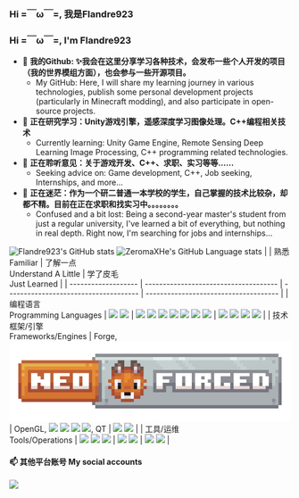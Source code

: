 ### Hi =￣ω￣=, 我是Flandre923
### Hi =￣ω￣=, I'm Flandre923

- 🔭 **我的Github: ✨我会在这里分享学习各种技术，会发布一些个人开发的项目（我的世界模组方面），也会参与一些开源项目。**
  - My GitHub: Here, I will share my learning journey in various technologies, publish some personal development projects (particularly in Minecraft modding), and also participate in open-source projects.
- 🌱 **正在研究学习：Unity游戏引擎，遥感深度学习图像处理。C++编程相关技术**
  - Currently learning: Unity Game Engine, Remote Sensing Deep Learning Image Processing, C++ programming related technologies.
- 👯 **正在聆听意见：关于游戏开发、C++、求职、实习等等……**
  - Seeking advice on: Game development, C++, Job seeking, Internships, and more...
- 🤔 **正在迷茫：作为一个研二普通一本学校的学生，自己掌握的技术比较杂，却都不精。目前在正在求职和找实习中。。。。。。。。**
  - Confused and a bit lost: Being a second-year master's student from just a regular university, I've learned a bit of everything, but nothing in real depth. Right now, I'm searching for jobs and internships...

![Flandre923's GitHub stats](https://github-readme-stats.vercel.app/api?username=Flandre923&show_icons=true&include_all_commits=true&line_height=21&locale=cn) ![ZeromaXHe's GitHub Language stats](https://github-readme-stats.vercel.app/api/top-langs?username=Flandre923&layout=compact&locale=cn&hide=HTML,JavaScript)
|                     | 熟悉<br/>Familiar                 | 了解一点<br/>Understand A Little         | 学了皮毛<br/> Just Learned          |
| ------------------- | ------------------------------------- | ------------------------------------- | ------------------------------------- |
| 编程语言<br/>Programming Languages | <img src="https://img.shields.io/badge/-Java-darkred?style=flat-square&logo=openjdk"/> <img src="https://img.shields.io/badge/-Python-blue?style=flat-square&logo=Python"/> | <img src="https://img.shields.io/badge/-C++-blueviolet?style=flat-square&logo=C++"/> <img src="https://img.shields.io/badge/-C%23-darkviolet?style=flat-square&logo=csharp"/> <img src="https://img.shields.io/badge/-HTML5-orange?style=flat-square&logo=html5"/> <img src="https://img.shields.io/badge/-CSS3-blue?style=flat-square&logo=css3"/> <img src="https://img.shields.io/badge/-Javascript-yellow?style=flat-square&logo=javascript"/> <img src="https://img.shields.io/badge/-Typescript-blue?style=flat-square&logo=typescript"/> <img src="https://img.shields.io/badge/-Typescript-blue?style=flat-square&logo=vue"/> | <img src="https://img.shields.io/badge/-Rust-orange?style=flat-square&logo=rust"/> <img src="https://img.shields.io/badge/-Go-00ADD8?style=flat-square&logo=go"/> <img src="https://img.shields.io/badge/-Kotlin-purple?style=flat-square&logo=kotlin"/> <img src="https://img.shields.io/badge/-GDScript-lightblue?style=flat-square&logo=godotengine"/> |
| 技术框架/引擎<br/>Frameworks/Engines | Forge, <img src="https://raw.githubusercontent.com/neoforged/NeoForge/1.20.x/docs/assets/neoforged_logo.png">                         | OpenGL, <img src="https://img.shields.io/badge/-GDScript-lightblue?style=flat-square&logo=godotengine"/> <img src="https://img.shields.io/badge/-Spring-darkseagreen?style=flat-square&logo=Spring"/> <img src="https://img.shields.io/badge/-Spring%20Boot-green?style=flat-square&logo=Spring%20Boot"/> <img src="https://img.shields.io/badge/-MySQL-cornflowerblue?style=flat-square&logo=MySQL"/>, QT | <img src="https://img.shields.io/badge/-Redis-darkred?style=flat-square&logo=Redis"/> <img src="https://img.shields.io/badge/-Unity-slategray?style=flat-square&logo=Unity"/>                            |
| 工具/运维<br/> Tools/Operations     | <img src="https://img.shields.io/badge/-Git-red?style=flat-square&logo=git"/> <img src="https://img.shields.io/badge/-IntelliJ%20IDEA-blueviolet?style=flat-square&logo=intellij-idea"/> <img src="https://img.shields.io/badge/-Markdown-black?style=flat-square&logo=markdown"/> | <img src="https://img.shields.io/badge/-Maven-blue?style=flat-square&logo=apache-maven"/> <img src="https://img.shields.io/badge/-Docker-blue?style=flat-square&logo=docker"/> | <img src="https://img.shields.io/badge/-Gradle-green?style=flat-square&logo=gradle"/> <img src="https://img.shields.io/badge/-LaTeX-lightgray?style=flat-square&logo=latex"/> |


#### 📫 其他平台账号 My social accounts
<a href="https://space.bilibili.com/4550069">
  <img src="https://img.shields.io/badge/Bilibili-Flandre923-lightblue?style=flat-square&logo=Bilibili"/>
</a>



<!--
**ZeromaXHe/ZeromaXHe** is a ✨ _special_ ✨ repository because its `README.md` (this file) appears on your GitHub profile.

Here are some ideas to get you started:

- 🔭 I’m currently working on ...
- 🌱 I’m currently learning ...
- 👯 I’m looking to collaborate on ...
- 🤔 I’m looking for help with ...
- 💬 Ask me about ...
- 📫 How to reach me: ...
- 😄 Pronouns: ...
- ⚡ Fun fact: ...
-->
